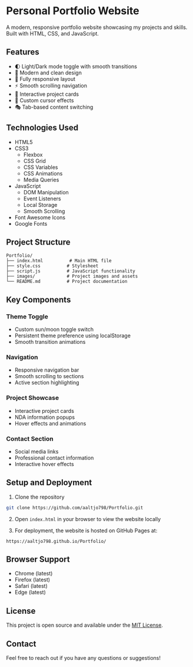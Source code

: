 # Personal Portfolio Website

A modern, responsive portfolio website showcasing my projects and skills. Built with HTML, CSS, and JavaScript.

## Features

- 🌓 Light/Dark mode toggle with smooth transitions
- 🎨 Modern and clean design
- 📱 Fully responsive layout
- ⚡ Smooth scrolling navigation
- 🎯 Interactive project cards
- 💫 Custom cursor effects
- 🎭 Tab-based content switching


## Technologies Used

- HTML5
- CSS3
  - Flexbox
  - CSS Grid
  - CSS Variables
  - CSS Animations
  - Media Queries
- JavaScript
  - DOM Manipulation
  - Event Listeners
  - Local Storage
  - Smooth Scrolling
- Font Awesome Icons
- Google Fonts

## Project Structure

```
Portfolio/
├── index.html          # Main HTML file
├── style.css          # Stylesheet
├── script.js          # JavaScript functionality
├── images/            # Project images and assets
└── README.md          # Project documentation
```

## Key Components

### Theme Toggle
- Custom sun/moon toggle switch
- Persistent theme preference using localStorage
- Smooth transition animations

### Navigation
- Responsive navigation bar
- Smooth scrolling to sections
- Active section highlighting

### Project Showcase
- Interactive project cards
- NDA information popups
- Hover effects and animations

### Contact Section
- Social media links
- Professional contact information
- Interactive hover effects

## Setup and Deployment

1. Clone the repository
```bash
git clone https://github.com/aaltjo798/Portfolio.git
```

2. Open `index.html` in your browser to view the website locally

3. For deployment, the website is hosted on GitHub Pages at:
```
https://aaltjo798.github.io/Portfolio/
```

## Browser Support

- Chrome (latest)
- Firefox (latest)
- Safari (latest)
- Edge (latest)

## License

This project is open source and available under the [MIT License](LICENSE).

## Contact

Feel free to reach out if you have any questions or suggestions! 
